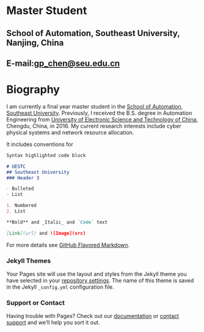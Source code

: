 # Master Student
## School of Automation, Southeast University, Nanjing, China
## E-mail:gp_chen@seu.edu.cn

# Biography
 I am currently a final year master student in the [School of Automation](http://automation.seu.edu.cn/), [Southeast University](http://www.seu.edu.cn/). Previously, I received the B.S. degree in Automation Engineering from [University of Electronic Science and Technology of China](https://www.uestc.edu.cn/), Chengdu, China, in 2016. 
 My current research interests include cyber physical systems and network resource allocation.

It includes conventions for

```markdown
Syntax highlighted code block

# UESTC
## Southeast University
### Header 3

- Bulleted
- List

1. Numbered
2. List

**Bold** and _Italic_ and `Code` text

[Link](url) and ![Image](src)
```

For more details see [GitHub Flavored Markdown](https://guides.github.com/features/mastering-markdown/).

### Jekyll Themes

Your Pages site will use the layout and styles from the Jekyll theme you have selected in your [repository settings](https://github.com/GP-Chen/GongpuChen.github-com/settings). The name of this theme is saved in the Jekyll `_config.yml` configuration file.

### Support or Contact

Having trouble with Pages? Check out our [documentation](https://help.github.com/categories/github-pages-basics/) or [contact support](https://github.com/contact) and we’ll help you sort it out.
